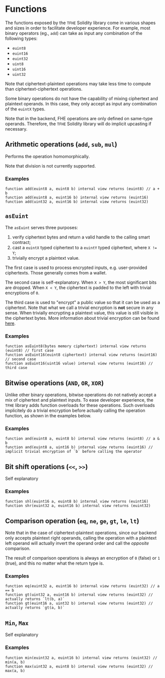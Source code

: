 # Functions

The functions exposed by the `TFHE` Solidity library come in various shapes and sizes in order to facilitate developer experience. 
For example, most binary operators (eg., `add`) can take as input any combination of the following types: 

- `euint8`
- `euint16`
- `euint32`
- `uint8`
- `uint16`
- `uint32`

Note that ciphertext-plaintext operations may take less time to compute than ciphertext-ciphertext operations.

Some binary operations do not have the capability of mixing ciphertext and plaintext operands. 
In this case, they only accept as input any combination of the `euintX` types.

Note that in the backend, FHE operations are only defined on same-type operands.
Therefore, the `TFHE` Solidity library will do implicit upcasting if necessary.


## Arithmetic operations (`add`, `sub`, `mul`)
Performs the operation homomorphically.

Note that division is not currently supported.

### Examples 
```solidity
function add(euint8 a, euint8 b) internal view returns (euint8) // a + b
function add(euint8 a, euint16 b) internal view returns (euint16)
function add(uint32 a, euint16 b) internal view returns (euint32)
```

## `asEuint`
The `asEuint` serves three purposes:

1. verify ciphertext bytes and return a valid handle to the calling smart contract; 
2. cast a `euintX` typed ciphertext to a `euintY` typed ciphertext, where `X != Y`;
3. trivially encrypt a plaintext value. 

The first case is used to process encrypted inputs, e.g. user-provided ciphertexts. Those generally comes from a wallet. 

The second case is self-explanatory. When `X > Y`, the most significant bits are dropped. When `X < Y`, the ciphertext is padded to the left with trivial encryptions of `0`.

The third case is used to "encrypt" a public value so that it can be used as a ciphertext. 
Note that what we call a trivial encryption is **not** secure in any sense. 
When trivially encrypting a plaintext value, this value is still visible in the ciphertext bytes. 
More information about trivial encryption can be found [here](https://www.zama.ai/post/tfhe-deep-dive-part-1).

### Examples
```solidity
function asEuint8(bytes memory ciphertext) internal view returns (euint8) // first case
function asEuint16(euint8 ciphertext) internal view returns (euint16) // second case
function asEuint16(uint16 value) internal view returns (euint16) // third case
```

## Bitwise operations (`AND`, `OR`, `XOR`)
Unlike other binary operations, bitwise operations do not natively accept a mix of ciphertext and plaintext inputs. 
To ease developer experience, the `TFHE` library adds function overloads for these operations.
Such overloads implicitely do a trivial encryption before actually calling the operation function, as shown in the examples below.

### Examples
```solidity
function and(euint8 a, euint8 b) internal view returns (euint8) // a & b
function and(euint8 a, uint16 b) internal view returns (euint16) // implicit trivial encryption of `b` before calling the operator
```

## Bit shift operations (`<<`, `>>`)
Self explanatory

### Examples
```solidity
function shl(euint16 a, euint8 b) internal view returns (euint16)
function shr(euint32 a, euint16 b) internal view returns (euint32)
```

## Comparison operation (`eq`, `ne`, `ge`, `gt`, `le`, `lt`)
Note that in the case of ciphertext-plaintext operations, since our backend only accepts plaintext right operands, calling the operation with a plaintext left operand will actually invert the operand order and call the _opposite_ comparison.

The result of comparison operations is always an encryption of `0` (false) or `1` (true), and this no matter what the return type is.


### Examples
```solidity
function eq(euint32 a, euint16 b) internal view returns (euint32) // a == b
function gt(uint32 a, euint16 b) internal view returns (euint32) // actually returns `lt(b, a)`
function gt(euint16 a, uint32 b) internal view returns (euint32) // actually returns `gt(a, b)`
```
## `Min`, `Max`
Self explanatory

### Examples
```solidity
function min(euint32 a, euint16 b) internal view returns (euint32) // min(a, b)
function max(uint32 a, euint8 b) internal view returns (euint32) // max(a, b)
```
